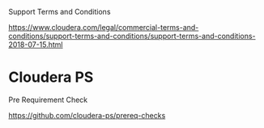 Support Terms and Conditions

https://www.cloudera.com/legal/commercial-terms-and-conditions/support-terms-and-conditions/support-terms-and-conditions-2018-07-15.html


# Cloudera PS

Pre Requirement Check

https://github.com/cloudera-ps/prereq-checks
